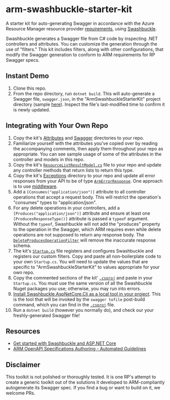 # arm-swashbuckle-starter-kit
A starter kit for auto-generating Swagger in accordance with the Azure Resource Manager resource provider [requirements](https://github.com/Azure/azure-rest-api-specs/blob/main/documentation/openapi-authoring-automated-guidelines.md#R1001), using [Swashbuckle](https://github.com/domaindrivendev/Swashbuckle.AspNetCore).

Swashbuckle generates a Swagger file from C# code by inspecting .NET controllers and attributes. You can customize the generation through the use of "filters." This kit includes filters, along with other configurations, that modify the Swagger generation to conform to ARM requirements for RP Swagger specs.

## Instant Demo

1. Clone this repo.
2. From the repo directory, run `dotnet build`. This will auto-generate a Swagger file, `swagger.json`, in the "ArmSwashbuckleStarterKit" project directory (sample [here](./ArmSwashbuckleStarterKit/swagger.json)). Inspect the file's last-modified time to confirm it is newly updated.

## Integrating with Your Own Repo

1. Copy the kit's [Attributes](./ArmSwashbuckleStarterKit/Attributes) and [Swagger](./ArmSwashbuckleStarterKit/Swagger) directories to your repo.
2. Familiarize yourself with the attributes you've copied over by reading the accompanying comments, then apply them throughout your repo as appropriate. You can see sample usage of some of the attributes in the controller and models in this repo.
3. Copy the kit's [`ResourceListResultModel.cs`](./ArmSwashbuckleStarterKit/Models/ResourceListResultModel.cs) file to your repo and update any controller methods that return lists to return this type.
4. Copy the kit's [Exceptions](./ArmSwashbuckleStarterKit/Exceptions) directory to your repo and update all error responses from your API to be of type [`ArmErrorResponse`](./ArmSwashbuckleStarterKit/Exceptions/ArmErrorResponse.cs). One approach is to use [middleware](./ArmSwashbuckleStarterKit/Middlewares/ExceptionHandlerMiddleware.cs).
5. Add a `[Consumes("application/json")]` attribute to all controller operations that accept a request body. This will restrict the operation's "consumes" types to "application/json".
6. For any delete operations in your controllers, add a `[Produces("application/json")]` attribute and ensure at least one `[ProducesResponseType()]` attribute is passed a `typeof` argument. Without the `typeof`, Swashbuckle will not add the "produces" property to the operation in the Swagger, which ARM requires even while delete operations are not supposed to return any response body. The [`DeleteProducesOperationFilter`](./ArmSwashbuckleStarterKit/Swagger/DeleteProducesOperationFilter.cs) will remove the inaccurate response schema.
7. The kit's [`Startup.cs`](./ArmSwashbuckleStarterKit/Startup.cs) file registers and configures Swashbuckle and registers our custom filters. Copy and paste all non-boilerplate code to your own `Startup.cs`. You will need to update the values that are specific to "ArmSwashbuckleStarterKit" to values appropriate for your own repo.
8. Copy the commented sections of the kit' [`.csproj`](./ArmSwashbuckleStarterKit/ArmSwashbuckleStarterKit.csproj) and paste in your `Startup.cs`. You must use the same version of all the Swashbuckle Nuget packages you use; otherwise, you may run into errors. 
9. [Install Swashbuckle.AspNetCore.Cli as a local tool in your project](https://github.com/domaindrivendev/Swashbuckle.AspNetCore#using-the-tool-with-the-net-core-30-sdk-or-later). This is the tool that will be invoked by the `swagger tofile` post-build command, which you can find in the [`.csproj`](./ArmSwashbuckleStarterKit/ArmSwashbuckleStarterKit.csproj) file.
10. Run a `dotnet build` (however you normally do), and check our your freshly-generated Swagger file!

## Resources

- [Get started with Swashbuckle and ASP.NET Core](https://docs.microsoft.com/en-us/aspnet/core/tutorials/getting-started-with-swashbuckle?view=aspnetcore-5.0&tabs=visual-studio)
- [ARM OpenAPI Specifications Authoring - Automated Guidelines](https://github.com/Azure/azure-rest-api-specs/blob/main/documentation/openapi-authoring-automated-guidelines.md)
## Disclaimer

This toolkit is not polished or thoroughly tested. It is one RP's attempt to create a generic toolkit out of the solutions it developed to ARM-compliantly autogenerate its Swagger spec. If you find a bug or want to build on it, we welcome PRs.
